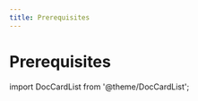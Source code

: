 ```yaml
---
title: Prerequisites
---
```


# Prerequisites

import DocCardList from '@theme/DocCardList';

<DocCardList />
